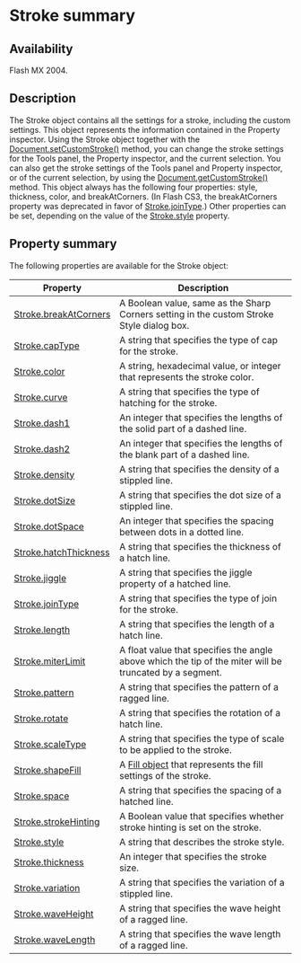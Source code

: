 # Stroke summary

## Availability

Flash MX 2004.

## Description

The Stroke object contains all the settings for a stroke, including the custom settings. This object represents the information contained in the Property inspector. Using the Stroke object together with the [Document.setCustomStroke()](../Document_object/Document480.md) method, you can change the stroke settings for the Tools panel, the Property inspector, and the current selection. You can also get the stroke settings of the Tools panel and Property inspector, or of the current selection, by using the [Document.getCustomStroke()](../Document_object/Document75.md) method.
This object always has the following four properties: style, thickness, color, and breakAtCorners. (In Flash CS3, the breakAtCorners property was deprecated in favor of [Stroke.joinType](../Stroke_object/Stroke11.md).) Other properties can be set, depending on the value of the [Stroke.style](../Stroke_object/Stroke20.md) property.

## Property summary

The following properties are available for the Stroke object:

| **Property** | **Description** |
| --- | --- |
| [Stroke.breakAtCorners](../Stroke_object/Stroke.md) | A Boolean value, same as the Sharp Corners setting in the custom Stroke Style dialog box. |
| [Stroke.capType](../Stroke_object/Stroke1.md) | A string that specifies the type of cap for the stroke. |
| [Stroke.color](../Stroke_object/Stroke2.md) | A string, hexadecimal value, or integer that represents the stroke color. |
| [Stroke.curve](../Stroke_object/Stroke3.md) | A string that specifies the type of hatching for the stroke. |
| [Stroke.dash1](../Stroke_object/Stroke4.md) | An integer that specifies the lengths of the solid part of a dashed line. |
| [Stroke.dash2](../Stroke_object/Stroke5.md) | An integer that specifies the lengths of the blank part of a dashed line. |
| [Stroke.density](../Stroke_object/Stroke6.md) | A string that specifies the density of a stippled line. |
| [Stroke.dotSize](../Stroke_object/Stroke7.md) | A string that specifies the dot size of a stippled line. |
| [Stroke.dotSpace](../Stroke_object/Stroke8.md) | An integer that specifies the spacing between dots in a dotted line. |
| [Stroke.hatchThickness](../Stroke_object/Stroke9.md) | A string that specifies the thickness of a hatch line. |
| [Stroke.jiggle](../Stroke_object/Stroke10.md) | A string that specifies the jiggle property of a hatched line. |
| [Stroke.joinType](../Stroke_object/Stroke11.md) | A string that specifies the type of join for the stroke. |
| [Stroke.length](../Stroke_object/Stroke12.md) | A string that specifies the length of a hatch line. |
| [Stroke.miterLimit](../Stroke_object/Stroke13.md) | A float value that specifies the angle above which the tip of the miter will be truncated by a segment. |
| [Stroke.pattern](../Stroke_object/Stroke14.md) | A string that specifies the pattern of a ragged line. |
| [Stroke.rotate](../Stroke_object/Stroke15.md) | A string that specifies the rotation of a hatch line. |
| [Stroke.scaleType](../Stroke_object/Stroke16.md) | A string that specifies the type of scale to be applied to the stroke. |
| [Stroke.shapeFill](../Stroke_object/Stroke17.md) | A [Fill object](../Fill_object/Fill_summary.md) that represents the fill settings of the stroke. |
| [Stroke.space](../Stroke_object/Stroke18.md) | A string that specifies the spacing of a hatched line. |
| [Stroke.strokeHinting](../Stroke_object/Stroke19.md) | A Boolean value that specifies whether stroke hinting is set on the stroke. |
| [Stroke.style](../Stroke_object/Stroke20.md) | A string that describes the stroke style. |
| [Stroke.thickness](../Stroke_object/Stroke21.md) | An integer that specifies the stroke size. |
| [Stroke.variation](../Stroke_object/Stroke22.md) | A string that specifies the variation of a stippled line. |
| [Stroke.waveHeight](../Stroke_object/Stroke23.md) | A string that specifies the wave height of a ragged line. |
| [Stroke.waveLength](../Stroke_object/Stroke24.md) | A string that specifies the wave length of a ragged line. |
